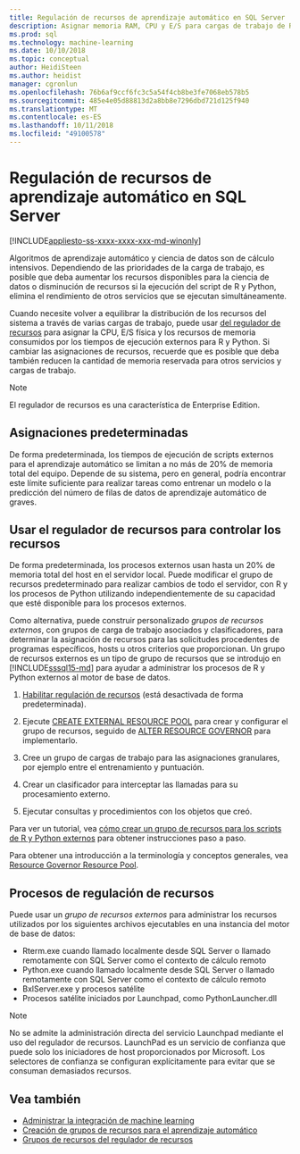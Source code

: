 ```yaml
---
title: Regulación de recursos de aprendizaje automático en SQL Server | Microsoft Docs
description: Asignar memoria RAM, CPU y E/S para cargas de trabajo de R y Python en la instancia del motor de base de datos de SQL Server.
ms.prod: sql
ms.technology: machine-learning
ms.date: 10/10/2018
ms.topic: conceptual
author: HeidiSteen
ms.author: heidist
manager: cgronlun
ms.openlocfilehash: 76b6af9ccf6fc3c5a54f4cb8be3fe7068eb578b5
ms.sourcegitcommit: 485e4e05d88813d2a8bb8e7296dbd721d125f940
ms.translationtype: MT
ms.contentlocale: es-ES
ms.lasthandoff: 10/11/2018
ms.locfileid: "49100578"
---
```

# <a name="resource-governance-for-machine-learning-in-sql-server"></a>Regulación de recursos de aprendizaje automático en SQL Server
[!INCLUDE[appliesto-ss-xxxx-xxxx-xxx-md-winonly](../../includes/appliesto-ss-xxxx-xxxx-xxx-md-winonly.md)]

Algoritmos de aprendizaje automático y ciencia de datos son de cálculo intensivos. Dependiendo de las prioridades de la carga de trabajo, es posible que deba aumentar los recursos disponibles para la ciencia de datos o disminución de recursos si la ejecución del script de R y Python, elimina el rendimiento de otros servicios que se ejecutan simultáneamente. 

Cuando necesite volver a equilibrar la distribución de los recursos del sistema a través de varias cargas de trabajo, puede usar [del regulador de recursos](../../relational-databases/resource-governor/resource-governor.md) para asignar la CPU, E/S física y los recursos de memoria consumidos por los tiempos de ejecución externos para R y Python. Si cambiar las asignaciones de recursos, recuerde que es posible que deba también reducen la cantidad de memoria reservada para otros servicios y cargas de trabajo. 

> [!NOTE] 
> El regulador de recursos es una característica de Enterprise Edition.

## <a name="default-allocations"></a>Asignaciones predeterminadas

De forma predeterminada, los tiempos de ejecución de scripts externos para el aprendizaje automático se limitan a no más de 20% de memoria total del equipo. Depende de su sistema, pero en general, podría encontrar este límite suficiente para realizar tareas como entrenar un modelo o la predicción del número de filas de datos de aprendizaje automático de graves. 

## <a name="use-resource-governor-to-control-resourcing"></a>Usar el regulador de recursos para controlar los recursos
 
De forma predeterminada, los procesos externos usan hasta un 20% de memoria total del host en el servidor local. Puede modificar el grupo de recursos predeterminado para realizar cambios de todo el servidor, con R y los procesos de Python utilizando independientemente de su capacidad que esté disponible para los procesos externos.

Como alternativa, puede construir personalizado *grupos de recursos externos*, con grupos de carga de trabajo asociados y clasificadores, para determinar la asignación de recursos para las solicitudes procedentes de programas específicos, hosts u otros criterios que proporcionan. Un grupo de recursos externos es un tipo de grupo de recursos que se introdujo en [!INCLUDE[sssql15-md](../../includes/sssql15-md.md)] para ayudar a administrar los procesos de R y Python externos al motor de base de datos.

1. [Habilitar regulación de recursos](https://docs.microsoft.com/sql/relational-databases/resource-governor/enable-resource-governor) (está desactivada de forma predeterminada).

2. Ejecute [CREATE EXTERNAL RESOURCE POOL](https://docs.microsoft.com/sql/t-sql/statements/create-external-resource-pool-transact-sql) para crear y configurar el grupo de recursos, seguido de [ALTER RESOURCE GOVERNOR](https://docs.microsoft.com/sql/t-sql/statements/alter-resource-governor-transact-sql) para implementarlo.

3. Cree un grupo de cargas de trabajo para las asignaciones granulares, por ejemplo entre el entrenamiento y puntuación.

4. Crear un clasificador para interceptar las llamadas para su procesamiento externo.

5. Ejecutar consultas y procedimientos con los objetos que creó.

Para ver un tutorial, vea [cómo crear un grupo de recursos para los scripts de R y Python externos](../../advanced-analytics/r/how-to-create-a-resource-pool-for-r.md) para obtener instrucciones paso a paso.

Para obtener una introducción a la terminología y conceptos generales, vea [Resource Governor Resource Pool](../../relational-databases/resource-governor/resource-governor-resource-pool.md).

## <a name="processes-under-resource-governance"></a>Procesos de regulación de recursos
  
 Puede usar un *grupo de recursos externos* para administrar los recursos utilizados por los siguientes archivos ejecutables en una instancia del motor de base de datos:

+ Rterm.exe cuando llamado localmente desde SQL Server o llamado remotamente con SQL Server como el contexto de cálculo remoto
+ Python.exe cuando llamado localmente desde SQL Server o llamado remotamente con SQL Server como el contexto de cálculo remoto
+ BxlServer.exe y procesos satélite
+ Procesos satélite iniciados por Launchpad, como PythonLauncher.dll
  
> [!NOTE]
> No se admite la administración directa del servicio Launchpad mediante el uso del regulador de recursos. LaunchPad es un servicio de confianza que puede solo los iniciadores de host proporcionados por Microsoft. Los selectores de confianza se configuran explícitamente para evitar que se consuman demasiados recursos.
  
## <a name="see-also"></a>Vea también

+ [Administrar la integración de machine learning](../r/managing-and-monitoring-r-solutions.md)
+ [Creación de grupos de recursos para el aprendizaje automático](../r/how-to-create-a-resource-pool-for-r.md)
+ [Grupos de recursos del regulador de recursos](../../relational-databases/resource-governor/resource-governor-resource-pool.md)
